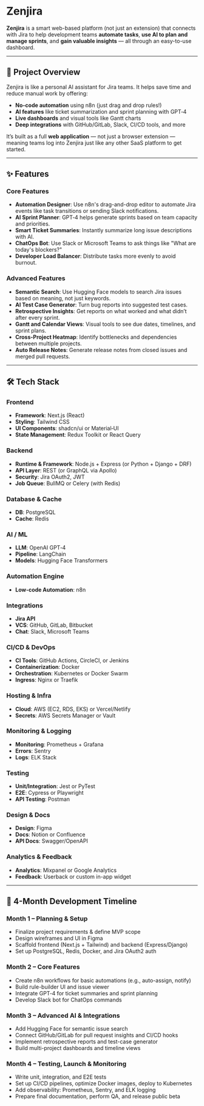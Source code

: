 # Zenjira

**Zenjira** is a smart web-based platform (not just an extension) that connects with Jira to help development teams **automate tasks**, **use AI to plan and manage sprints**, and **gain valuable insights** — all through an easy-to-use dashboard.

---

## 🚀 Project Overview

Zenjira is like a personal AI assistant for Jira teams. It helps save time and reduce manual work by offering:

* **No-code automation** using n8n (just drag and drop rules!)
* **AI features** like ticket summarization and sprint planning with GPT‑4
* **Live dashboards** and visual tools like Gantt charts
* **Deep integrations** with GitHub/GitLab, Slack, CI/CD tools, and more

It’s built as a full **web application** — not just a browser extension — meaning teams log into Zenjira just like any other SaaS platform to get started.

---

## ✨ Features

### Core Features

* **Automation Designer**: Use n8n's drag-and-drop editor to automate Jira events like task transitions or sending Slack notifications.
* **AI Sprint Planner**: GPT‑4 helps generate sprints based on team capacity and priorities.
* **Smart Ticket Summaries**: Instantly summarize long issue descriptions with AI.
* **ChatOps Bot**: Use Slack or Microsoft Teams to ask things like "What are today's blockers?"
* **Developer Load Balancer**: Distribute tasks more evenly to avoid burnout.

### Advanced Features

* **Semantic Search**: Use Hugging Face models to search Jira issues based on meaning, not just keywords.
* **AI Test Case Generator**: Turn bug reports into suggested test cases.
* **Retrospective Insights**: Get reports on what worked and what didn’t after every sprint.
* **Gantt and Calendar Views**: Visual tools to see due dates, timelines, and sprint plans.
* **Cross-Project Heatmap**: Identify bottlenecks and dependencies between multiple projects.
* **Auto Release Notes**: Generate release notes from closed issues and merged pull requests.

---

## 🛠️ Tech Stack

### Frontend

* **Framework**: Next.js (React)
* **Styling**: Tailwind CSS
* **UI Components**: shadcn/ui or Material‑UI
* **State Management**: Redux Toolkit or React Query

### Backend

* **Runtime & Framework**: Node.js + Express (or Python + Django + DRF)
* **API Layer**: REST (or GraphQL via Apollo)
* **Security**: Jira OAuth2, JWT
* **Job Queue**: BullMQ or Celery (with Redis)

### Database & Cache

* **DB**: PostgreSQL
* **Cache**: Redis

### AI / ML

* **LLM**: OpenAI GPT‑4
* **Pipeline**: LangChain
* **Models**: Hugging Face Transformers

### Automation Engine

* **Low-code Automation**: n8n

### Integrations

* **Jira API**
* **VCS**: GitHub, GitLab, Bitbucket
* **Chat**: Slack, Microsoft Teams

### CI/CD & DevOps

* **CI Tools**: GitHub Actions, CircleCI, or Jenkins
* **Containerization**: Docker
* **Orchestration**: Kubernetes or Docker Swarm
* **Ingress**: Nginx or Traefik

### Hosting & Infra

* **Cloud**: AWS (EC2, RDS, EKS) or Vercel/Netlify
* **Secrets**: AWS Secrets Manager or Vault

### Monitoring & Logging

* **Monitoring**: Prometheus + Grafana
* **Errors**: Sentry
* **Logs**: ELK Stack

### Testing

* **Unit/Integration**: Jest or PyTest
* **E2E**: Cypress or Playwright
* **API Testing**: Postman

### Design & Docs

* **Design**: Figma
* **Docs**: Notion or Confluence
* **API Docs**: Swagger/OpenAPI

### Analytics & Feedback

* **Analytics**: Mixpanel or Google Analytics
* **Feedback**: Userback or custom in-app widget

---

## 📅 4-Month Development Timeline

### Month 1 – Planning & Setup

* Finalize project requirements & define MVP scope
* Design wireframes and UI in Figma
* Scaffold frontend (Next.js + Tailwind) and backend (Express/Django)
* Set up PostgreSQL, Redis, Docker, and Jira OAuth2 auth

### Month 2 – Core Features

* Create n8n workflows for basic automations (e.g., auto-assign, notify)
* Build rule-builder UI and issue viewer
* Integrate GPT‑4 for ticket summaries and sprint planning
* Develop Slack bot for ChatOps commands

### Month 3 – Advanced AI & Integrations

* Add Hugging Face for semantic issue search
* Connect GitHub/GitLab for pull request insights and CI/CD hooks
* Implement retrospective reports and test-case generator
* Build multi-project dashboards and timeline views

### Month 4 – Testing, Launch & Monitoring

* Write unit, integration, and E2E tests
* Set up CI/CD pipelines, optimize Docker images, deploy to Kubernetes
* Add observability: Prometheus, Sentry, and ELK logging
* Prepare final documentation, perform QA, and release public beta

